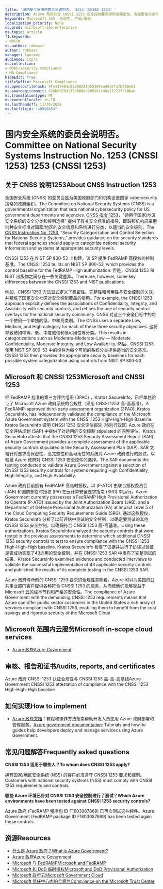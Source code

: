 ```yaml
---
title: '国内安全系统的委员会说明否。 1253 (CNSSI 1253) '
description: Azure 政府符合 CNSSI 1253 安全控制要求提供高保密性、高完整性和高可用性的美国政府系统。
keywords: Microsoft 365, 合规性, 产品/服务
localization_priority: None
ms.prod: microsoft-365-enterprise
ms.topic: article
f1.keywords:
- NOCSH
ms.author: robmazz
author: robmazz
manager: laurawi
audience: itpro
ms.collection:
- M365-security-compliance
- MS-Compliance
hideEdit: true
titleSuffix: Microsoft Compliance
ms.openlocfilehash: 4fe114483c8225824fd55309ea48d4fafb750e61
ms.sourcegitcommit: 626b0076d133e588cd28598c149a7f272fc18bae
ms.translationtype: MT
ms.contentlocale: zh-CN
ms.lasthandoff: 11/30/2020
ms.locfileid: "49506654"
---
```

# <a name="committee-on-national-security-systems-instruction-no-1253-cnssi-1253"></a><span data-ttu-id="8f3cc-105">国内安全系统的委员会说明否。</span><span class="sxs-lookup"><span data-stu-id="8f3cc-105">Committee on National Security Systems Instruction No.</span></span> <span data-ttu-id="8f3cc-106">1253 (CNSSI 1253) </span><span class="sxs-lookup"><span data-stu-id="8f3cc-106">1253 (CNSSI 1253)</span></span>

## <a name="about-cnss-instruction-1253"></a><span data-ttu-id="8f3cc-107">关于 CNSS 说明1253</span><span class="sxs-lookup"><span data-stu-id="8f3cc-107">About CNSS Instruction 1253</span></span>

<span data-ttu-id="8f3cc-108">全国安全系统 (CNSS) 的委员会是为美国政府部门和机构设置国家 cybersecurity 策略的政府组织。</span><span class="sxs-lookup"><span data-stu-id="8f3cc-108">The Committee on National Security Systems (CNSS) is a governmental organization that sets national cybersecurity policy for US government departments and agencies.</span></span> <span data-ttu-id="8f3cc-109">[CNSS 指令 1253](https://www.dss.mil/Portals/69/documents/io/rmf/CNSSI_No1253.pdf)，"适用于国家/地区安全系统的安全分类和控制选择" 提供了有关安全标准的指导，即联邦机构应采用何种安全标准对国家/地区的安全信息和系统进行分类，以适当的安全级别。</span><span class="sxs-lookup"><span data-stu-id="8f3cc-109">The [CNSS Instruction No. 1253](https://www.dss.mil/Portals/69/documents/io/rmf/CNSSI_No1253.pdf), “Security Categorization and Control Selection for National Security Systems,” provides guidance on the security standards that federal agencies should apply to categorize national security information and systems at appropriate security levels.</span></span>  
  
<span data-ttu-id="8f3cc-110">CNSSI 1253 在 NIST SP 800-53 上构建，该 SP 提供 FedRAMP 高授权的控制基准。</span><span class="sxs-lookup"><span data-stu-id="8f3cc-110">The CNSSI 1253 builds on NIST SP 800-53, which provides the control baseline for the FedRAMP High authorization.</span></span> <span data-ttu-id="8f3cc-111">但是，CNSSI 1253 和 NIST 出版物之间存在一些关键差异。</span><span class="sxs-lookup"><span data-stu-id="8f3cc-111">There are, however, some key differences between the CNSSI 1253 and NIST publications.</span></span>  
  
<span data-ttu-id="8f3cc-112">例如，CNSSI 1253 方法显式定义了机密性、完整性和可用性与安全控制的关联，并精炼了国家安全社区对安全控制覆盖的使用。</span><span class="sxs-lookup"><span data-stu-id="8f3cc-112">For example, the CNSSI 1253 approach explicitly defines the associations of Confidentiality, Integrity, and Availability with security controls, and refines the use of security control overlays for the national security community.</span></span> <span data-ttu-id="8f3cc-113">CNSS 对这三个安全目标中的每一个使用一个单独的低、中和高类别。</span><span class="sxs-lookup"><span data-stu-id="8f3cc-113">The CNSS uses a separate Low, Medium, and High category for each of these three security objectives.</span></span> <span data-ttu-id="8f3cc-114">这将导致诸如中等、低、中度诚信和低可用性等分类。</span><span class="sxs-lookup"><span data-stu-id="8f3cc-114">This results in categorizations such as Moderate-Moderate-Low — Moderate Confidentiality, Moderate Integrity, and Low Availability.</span></span> <span data-ttu-id="8f3cc-115">然后，CNSSI 1253 使用 NIST SP 800-53 中的控件为每个可能的系统分类提供适当的安全基准。</span><span class="sxs-lookup"><span data-stu-id="8f3cc-115">CNSSI 1253 then provides the appropriate security baselines for each possible system categorization using controls from NIST SP 800-53.</span></span>

## <a name="microsoft-and-cnssi-1253"></a><span data-ttu-id="8f3cc-116">Microsoft 和 CNSSI 1253</span><span class="sxs-lookup"><span data-stu-id="8f3cc-116">Microsoft and CNSSI 1253</span></span>

<span data-ttu-id="8f3cc-117">经 FedRAMP 批准的第三方评估组织 (3PAO) ，Kratos SecureInfo，已经单独验证了 Microsoft Azure 政府系统的合规性（采用 CNSSI 1253 高-高基准）。</span><span class="sxs-lookup"><span data-stu-id="8f3cc-117">A FedRAMP-approved third-party assessment organization (3PAO), Kratos SecureInfo, has independently validated the compliance of the Microsoft Azure Government system with the CNSSI 1253 High-High-High Baseline.</span></span> <span data-ttu-id="8f3cc-118">Kratos SecureInfo 证明 CNSSI 1253 安全评估报告 (特别行政区) Azure 政府在安全评估规划 (SAP) 中提供了对适用的安全控制 stipulated 的完整评估。</span><span class="sxs-lookup"><span data-stu-id="8f3cc-118">Kratos SecureInfo attests that the CNSSI 1253 Security Assessment Report (SAR) of Azure Government provides a complete assessment of the applicable security controls stipulated in the Security Assessment Plan (SAP).</span></span> <span data-ttu-id="8f3cc-119">SAR 文档针对要求高保密性、高完整性和高可用性的系统对 Azure 政府进行的测试，以验证 Azure 政府对 CNSSI 1253 安全控件的选择。</span><span class="sxs-lookup"><span data-stu-id="8f3cc-119">The SAR documents the testing conducted to validate Azure Government against a selection of CNSSI 1253 security controls for systems requiring High Confidentiality, High Integrity, and High Availability.</span></span>  
  
<span data-ttu-id="8f3cc-120">Azure 政府目前拥有 FedRAMP 高临时授权，以 (P-ATO) 由联合授权委员会 (JAB) 和国防部临时授权 (PA) 在云计算安全要求指南 (SRG) 中运行。</span><span class="sxs-lookup"><span data-stu-id="8f3cc-120">Azure Government currently possesses a FedRAMP High Provisional Authorization to Operate (P-ATO) issued by the Joint Authorization Board (JAB), and a Department of Defense Provisional Authorization (PA) at Impact Level 5 of the Cloud Computing Security Requirements Guide (SRG).</span></span> <span data-ttu-id="8f3cc-121">通过这些授权，Kratos SecureInfo 分析了以前评估中测试的安全控制，以确定要测试的其他 CNSSI 1253 安全控制，以确保符合 CNSSI 1253 高-高基准。</span><span class="sxs-lookup"><span data-stu-id="8f3cc-121">Using these authorizations, Kratos SecureInfo analyzed the security controls that were tested in the previous assessments to determine which additional CNSSI 1253 security controls to test to ensure compliance with the CNSSI 1253 High-High-High baseline.</span></span> <span data-ttu-id="8f3cc-122">Kratos SecureInfo 检查了证据并进行了访谈以验证是否成功实现了43适用的安全控制，并在 CNSSI 1253 SAR 中发布了完整测试的结果。</span><span class="sxs-lookup"><span data-stu-id="8f3cc-122">Kratos SecureInfo examined evidence and conducted interviews to validate the successful implementation of 43 applicable security controls and published the results of its complete testing in the CNSSI 1253 SAR.</span></span>  
  
<span data-ttu-id="8f3cc-123">Azure 政府与苛刻的 CNSSI 1253 要求的合规性意味着，Azure 可以为美国的公共事业部门客户提供各种符合 CNSSI 1253 的服务，从而使他们能够受益于 Microsoft 云的成本节约和严格的安全性。</span><span class="sxs-lookup"><span data-stu-id="8f3cc-123">The compliance of Azure Government with the demanding CNSSI 1253 requirements means that Azure can offer public sector customers in the United States a rich array of services compliant with CNSSI 1253, enabling them to benefit from the cost savings and rigorous security of the Microsoft Cloud.</span></span>

## <a name="microsoft-in-scope-cloud-services"></a><span data-ttu-id="8f3cc-124">Microsoft 范围内云服务</span><span class="sxs-lookup"><span data-stu-id="8f3cc-124">Microsoft in-scope cloud services</span></span>

- [<span data-ttu-id="8f3cc-125">Azure 政府</span><span class="sxs-lookup"><span data-stu-id="8f3cc-125">Azure Government</span></span>](https://aka.ms/AzureCompliance)

## <a name="audits-reports-and-certificates"></a><span data-ttu-id="8f3cc-126">审核、报告和证书</span><span class="sxs-lookup"><span data-stu-id="8f3cc-126">Audits, reports, and certificates</span></span>

<span data-ttu-id="8f3cc-127">Azure 政府 CNSSI 1253 认证合规性与 CNSSI 1253 高-高-高基线</span><span class="sxs-lookup"><span data-stu-id="8f3cc-127">Azure Government CNSSI 1253 attestation of compliance with the CNSSI 1253 High-High-High baseline</span></span>

## <a name="how-to-implement"></a><span data-ttu-id="8f3cc-128">如何实现</span><span class="sxs-lookup"><span data-stu-id="8f3cc-128">How to implement</span></span>

- <span data-ttu-id="8f3cc-129">[Azure 政府文档](https://docs.microsoft.com/azure/azure-government/)：教程和操作方法指南帮助开发人员使用 Azure 政府部署和管理服务。</span><span class="sxs-lookup"><span data-stu-id="8f3cc-129">[Azure government documentation](https://docs.microsoft.com/azure/azure-government/): Tutorials and how-to guides help developers deploy and manage services using Azure Government.</span></span>

## <a name="frequently-asked-questions"></a><span data-ttu-id="8f3cc-130">常见问题解答</span><span class="sxs-lookup"><span data-stu-id="8f3cc-130">Frequently asked questions</span></span>

<span data-ttu-id="8f3cc-131">**CNSSI 1253 适用于哪些人？**</span><span class="sxs-lookup"><span data-stu-id="8f3cc-131">**To whom does CNSSI 1253 apply?**</span></span>

<span data-ttu-id="8f3cc-132">拥有国家/地区安全系统 (NSS) 的客户必须遵守 CNSSI 1253 要求和控制。</span><span class="sxs-lookup"><span data-stu-id="8f3cc-132">Customers with national security systems (NSS) must comply with CNSSI 1253 requirements and controls.</span></span>

<span data-ttu-id="8f3cc-133">**哪些 Azure 环境已针对 CNSSI 1253 安全控制进行了测试？**</span><span class="sxs-lookup"><span data-stu-id="8f3cc-133">**Which Azure environments have been tested against CNSSI 1253 security controls?**</span></span>

<span data-ttu-id="8f3cc-134">Azure 政府 (FedRAMP 程序包 ID F1603087869) 已再次测试这些控件。</span><span class="sxs-lookup"><span data-stu-id="8f3cc-134">Azure Government (FedRAMP package ID F1603087869) has been tested again these controls.</span></span>

## <a name="resources"></a><span data-ttu-id="8f3cc-135">资源</span><span class="sxs-lookup"><span data-stu-id="8f3cc-135">Resources</span></span>

- [<span data-ttu-id="8f3cc-136">什么是 Azure 政府？</span><span class="sxs-lookup"><span data-stu-id="8f3cc-136">What is Azure Government?</span></span>](https://docs.microsoft.com/azure/azure-government/documentation-government-welcome)
- [<span data-ttu-id="8f3cc-137">Azure 政府</span><span class="sxs-lookup"><span data-stu-id="8f3cc-137">Azure Government</span></span>](https://aka.ms/Azure-Government)
- [<span data-ttu-id="8f3cc-138">Microsoft 与 FedRAMP</span><span class="sxs-lookup"><span data-stu-id="8f3cc-138">Microsoft and FedRAMP</span></span>](offering-fedramp.md)
- [<span data-ttu-id="8f3cc-139">Microsoft 和 DoD 临时授权</span><span class="sxs-lookup"><span data-stu-id="8f3cc-139">Microsoft and DoD Provisional Authorization</span></span>](offering-DoD-DISA-L2-L4-L5.md)
- [<span data-ttu-id="8f3cc-140">Microsoft 政府云</span><span class="sxs-lookup"><span data-stu-id="8f3cc-140">Microsoft Government Cloud</span></span>](https://www.microsoft.com/enterprise/government)
- [<span data-ttu-id="8f3cc-141">Microsoft 信任中心内的合规性</span><span class="sxs-lookup"><span data-stu-id="8f3cc-141">Compliance on the Microsoft Trust Center</span></span>](https://www.microsoft.com/trust-center/compliance/compliance-overview)
